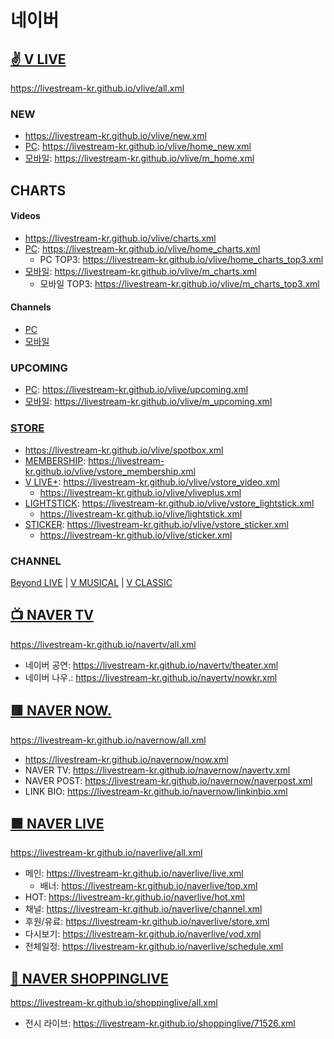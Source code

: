 # 네이버

## [✌ V LIVE](https://github.com/LIVESTREAM-KR/vlive)
https://livestream-kr.github.io/vlive/all.xml

### NEW
- https://livestream-kr.github.io/vlive/new.xml
- [PC](https://www.vlive.tv/home/new): https://livestream-kr.github.io/vlive/home_new.xml
- [모바일](https://m.vlive.tv/home): https://livestream-kr.github.io/vlive/m_home.xml

## CHARTS
#### Videos
- https://livestream-kr.github.io/vlive/charts.xml
- [PC](https://www.vlive.tv/home/chart?sub=VIDEO&period=HOUR_24&country=ALL): https://livestream-kr.github.io/vlive/home_charts.xml
   - PC TOP3: https://livestream-kr.github.io/vlive/home_charts_top3.xml
- [모바일](https://m.vlive.tv/chart?sub=VIDEO&period=HOUR_24&country=ALL): https://livestream-kr.github.io/vlive/m_charts.xml
   - 모바일 TOP3: https://livestream-kr.github.io/vlive/m_charts_top3.xml

#### Channels
- [PC](https://www.vlive.tv/home/chart?sub=CHANNEL&period=HOUR_24&country=ALL) 
- [모바일](https://m.vlive.tv/chart?sub=CHANNEL&period=HOUR_24&country=ALL)

### UPCOMING
- [PC](https://www.vlive.tv/upcoming): https://livestream-kr.github.io/vlive/upcoming.xml
- [모바일](https://m.vlive.tv/upcoming): https://livestream-kr.github.io/vlive/m_upcoming.xml

### [STORE](https://www.vlive.tv/vstore)
- https://livestream-kr.github.io/vlive/spotbox.xml
- [MEMBERSHIP](https://www.vlive.tv/vstore/membership): https://livestream-kr.github.io/vlive/vstore_membership.xml
- [V LIVE+](https://www.vlive.tv/vstore/video): https://livestream-kr.github.io/vlive/vstore_video.xml
  - https://livestream-kr.github.io/vlive/vliveplus.xml
- [LIGHTSTICK](https://www.vlive.tv/vstore/lightStick): https://livestream-kr.github.io/vlive/vstore_lightstick.xml
  - https://livestream-kr.github.io/vlive/lightstick.xml
- [STICKER](https://www.vlive.tv/vstore/sticker): https://livestream-kr.github.io/vlive/vstore_sticker.xml
  - https://livestream-kr.github.io/vlive/sticker.xml

### CHANNEL
[Beyond LIVE](https://github.com/LIVESTREAM-KR/vlive_beyond-live) | [V MUSICAL](https://github.com/LIVESTREAM-KR/vlive_vmusicial) | [V CLASSIC](https://github.com/LIVESTREAM-KR/vlive_vclassic)  


## [📺 NAVER TV](https://github.com/LIVESTREAM-KR/navertv)
https://livestream-kr.github.io/navertv/all.xml
- 네이버 공연: https://livestream-kr.github.io/navertv/theater.xml
- 네이버 나우.: https://livestream-kr.github.io/navertv/nowkr.xml

## [🟥 NAVER NOW.](https://github.com/LIVESTREAM-KR/navernow)
https://livestream-kr.github.io/navernow/all.xml
- https://livestream-kr.github.io/navernow/now.xml
- NAVER TV: https://livestream-kr.github.io/navernow/navertv.xml
- NAVER POST: https://livestream-kr.github.io/navernow/naverpost.xml
- LINK BIO: https://livestream-kr.github.io/navernow/linkinbio.xml

## [🟪 NAVER LIVE](https://github.com/LIVESTREAM-KR/naverlive)
https://livestream-kr.github.io/naverlive/all.xml
- 메인: https://livestream-kr.github.io/naverlive/live.xml
  - 배너: https://livestream-kr.github.io/naverlive/top.xml
- HOT: https://livestream-kr.github.io/naverlive/hot.xml
- 채널: https://livestream-kr.github.io/naverlive/channel.xml
- 후원/유료: https://livestream-kr.github.io/naverlive/store.xml
- 다시보기: https://livestream-kr.github.io/naverlive/vod.xml
- 전체일정: https://livestream-kr.github.io/naverlive/schedule.xml

## [🛒 NAVER SHOPPINGLIVE](https://github.com/LIVESTREAM-KR/shoppinglive)
https://livestream-kr.github.io/shoppinglive/all.xml
- 전시 라이브: https://livestream-kr.github.io/shoppinglive/71526.xml
